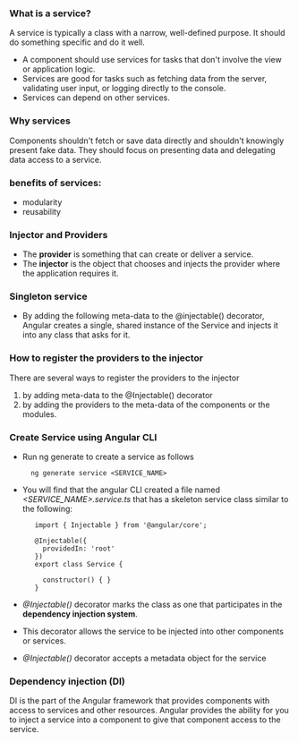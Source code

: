 ### What is a service?
A service is typically a class with a narrow, well-defined purpose. It should do something specific and do it well.
-  A component should use services for tasks that don't involve the view or application logic.
-  Services are good for tasks such as fetching data from the server, validating user input, or logging directly to the console.
-  Services can depend on other services. 

### Why services
Components shouldn't fetch or save data directly and shouldn't knowingly present fake data. They should focus on presenting data and delegating data access to a service.

### benefits of services:
-  modularity
-  reusability

### Injector and Providers
-    The **provider** is something that can create or deliver a service.
-    The **injector** is the object that chooses and injects the provider where the application requires it.

### Singleton service
-  By adding the following meta-data to the @injectable() decorator, Angular creates a single, shared instance of the Service and injects it into any class that asks for it.

### How to register the providers to the injector
There are several ways to register the providers to the injector
1.    by adding meta-data to the @Injectable() decorator
2.    by adding the providers to the meta-data of the components or the modules.

### Create Service using Angular CLI
-  Run ng generate to create a service as follows
  
    ```
      ng generate service <SERVICE_NAME>
    ```
-  You will find that the angular CLI created a file named *<SERVICE_NAME>.service.ts* that has a skeleton service class similar to the following:
  
   ```
      import { Injectable } from '@angular/core';
  
      @Injectable({
        providedIn: 'root'
      })
      export class Service {
      
        constructor() { }
      }
   ```
-   *@Injectable()* decorator marks the class as one that participates in the **dependency injection system**.
-   This decorator allows the service to be injected into other components or services.
-   *@Injectable()* decorator accepts a metadata object for the service

### Dependency injection (DI)
DI is the part of the Angular framework that provides components with access to services and other resources.
Angular provides the ability for you to inject a service into a component to give that component access to the service.

